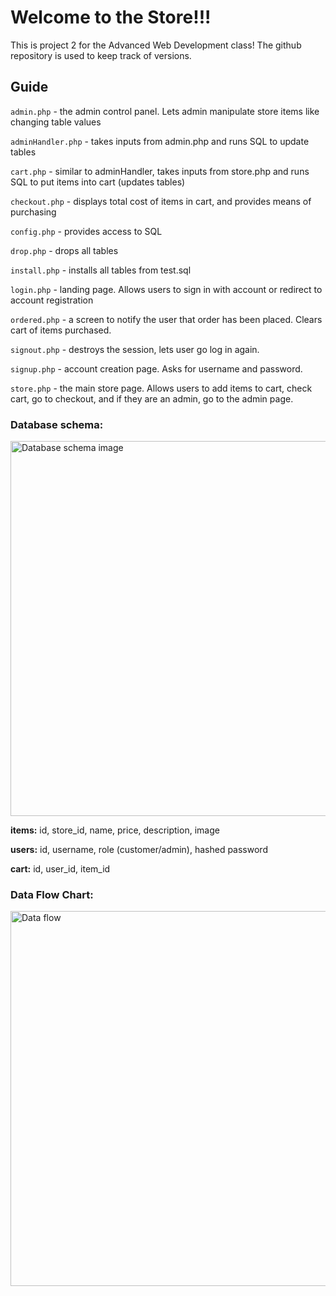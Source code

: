 # Welcome to the Store!!! 

This is project 2 for the Advanced Web Development class!
The github repository is used to keep track of versions.

## Guide
`admin.php` - the admin control panel. Lets admin manipulate store items like changing table values

`adminHandler.php` - takes inputs from admin.php and runs SQL to update tables

`cart.php` - similar to adminHandler, takes inputs from store.php and runs SQL to put items into cart (updates tables)

`checkout.php` - displays total cost of items in cart, and provides means of purchasing

`config.php` - provides access to SQL

`drop.php` - drops all tables

`install.php` - installs all tables from test.sql

`login.php` - landing page. Allows users to sign in with account or redirect to account registration

`ordered.php` - a screen to notify the user that order has been placed. Clears cart of items purchased.

`signout.php` - destroys the session, lets user go log in again.

`signup.php` - account creation page. Asks for username and password.

`store.php` - the main store page. Allows users to add items to cart, check cart, go to checkout, and if they are an admin, go to the admin page.


### Database schema:

<img src="https://cdn.discordapp.com/attachments/1024408546386915329/1134020068527837214/image.png" alt="Database schema image" width="600">

**items:** id, store_id, name, price, description, image

**users:** id, username, role (customer/admin), hashed password  

**cart:** id, user_id, item_id 

### Data Flow Chart:

<img src="https://cdn.discordapp.com/attachments/1024408546386915329/1134019857076191242/image.png" alt="Data flow" width="600">




